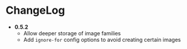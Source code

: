 # ChangeLog

* **0.5.2**
  - Allow deeper storage of image families
  - Add `ignore-for` config options to avoid creating certain images
  